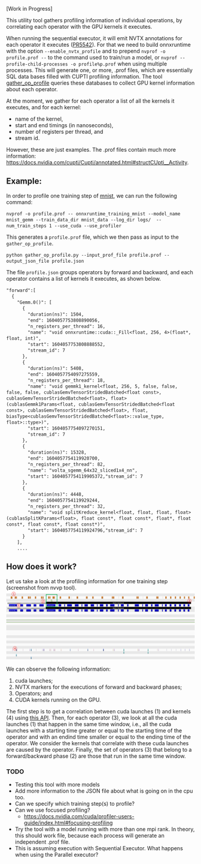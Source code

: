 
[Work in Progress]

This utility tool gathers profiling information of individual operations, by correlating each operator with the GPU kernels it executes.

When running the sequential executor, it will emit NVTX annotations for each operator it executes ([PR5542](https://github.com/microsoft/onnxruntime/pull/5542)). For that we need to build onnxruntime with the option `--enable_nvtx_profile` and to prepend `nvprof -o profile.prof --` to the command used to train/run a model, or `nvprof --profile-child-processes -o profile%p.prof` when using multiple processes. This will generate one, or more, .prof files, which are essentially SQL data bases filled with CUPTI profiling information. The tool [gather_op_profile](.gather_op_profile.py) queries these databases to collect GPU kernel information about each operator. 

At the moment, we gather for each operator a list of all the kernels it executes, and for each kernel:
* name of the kernel,
* start and end timings (in nanoseconds),
* number of registers per thread, and
* stream id.

However, these are just examples. The .prof files contain much more information: https://docs.nvidia.com/cupti/Cupti/annotated.html#structCUpti__Activity.

## Example: 

In order to profile one training step of [mnist](https://github.com/microsoft/onnxruntime/tree/master/orttraining/orttraining/models/mnist), we can run the following command:  
```
nvprof -o profile.prof -- onnxruntime_training_mnist --model_name mnist_gemm --train_data_dir mnist_data --log_dir logs/  --num_train_steps 1 --use_cuda --use_profiler
```

This generates a `profile.prof` file, which we then pass as input to the `gather_op_profile`.

```
python gather_op_profile.py --input_prof_file profile.prof --output_json_file profile.json
```

The file `profile.json` groups operators by forward and backward, and each operator contains a list of kernels it executes, as shown below.

```
"forward":[
  {
    "Gemm.0()": [
      {
        "duration(ns)": 1504,
        "end": 1604057753808890056,
        "n_registers_per_thread": 16,
        "name": "void onnxruntime::cuda::_Fill<float, 256, 4>(float*, float, int)",
        "start": 1604057753808888552,
        "stream_id": 7
      },
      {
        "duration(ns)": 5408,
        "end": 1604057754097275559,
        "n_registers_per_thread": 18,
        "name": "void gemmk1_kernel<float, 256, 5, false, false, false, false, cublasGemvTensorStridedBatched<float const>, cublasGemvTensorStridedBatched<float>, float>(cublasGemmk1Params<float, cublasGemvTensorStridedBatched<float const>, cublasGemvTensorStridedBatched<float>, float, biasType<cublasGemvTensorStridedBatched<float>::value_type, float>::type>)",
        "start": 1604057754097270151,
        "stream_id": 7
      },
      {
        "duration(ns)": 15328,
        "end": 1604057754119920700,
        "n_registers_per_thread": 82,
        "name": "volta_sgemm_64x32_sliced1x4_nn",
        "start": 1604057754119905372,"stream_id": 7
      },
      {
        "duration(ns)": 4448,
        "end": 1604057754119929244,
        "n_registers_per_thread": 32,
        "name": "void splitKreduce_kernel<float, float, float, float>(cublasSplitKParams<float>, float const*, float const*, float*, float const*, float const*, float const*)",
        "start": 1604057754119924796,"stream_id": 7
      }
    ],
    ....
```

## How does it work?

Let us take a look at the profiling information for one training step (screenshot from nvvp tool). 
![](profile.png)

We can observe the following information:
1. cuda launches;
2. NVTX markers for the executions of forward and backward phases; 
3. Operators; and
4. CUDA kernels running on the GPU. 

The first step is to get a correlation between cuda launches (1) and kernels (4) using [this API](https://docs.nvidia.com/cupti/Cupti/annotated.html#structCUpti__ActivityAPI_131ebcf7b922b23850c6c85a9d5157b0d). Then, for each operator (3), we look at all the cuda launches (1) that happen in the same time window, i.e., all the cuda launches with a starting time greater or equal to the starting time of the operator and with an endind time smaller or equal to the ending time of the operator. We consider the kernels that correlate with these cuda launches are caused by the operator. Finally, the set of operators (3) that belong to a forward/backward phase (2) are those that run in the same time window. 

### TODO

* Testing this tool with more models
* Add more information to the JSON file about what is going on in the cpu too. 
* Can we specify which training step(s) to profile?
* Can we use focused profiling? 
  - https://docs.nvidia.com/cuda/profiler-users-guide/index.html#focusing-profiling
* Try the tool with a model running with more than one mpi rank. In theory, this should work file, because each process will generate an independent .prof file.
* This is assuming execution with Sequential Executor. What happens when using the Parallel executor?
